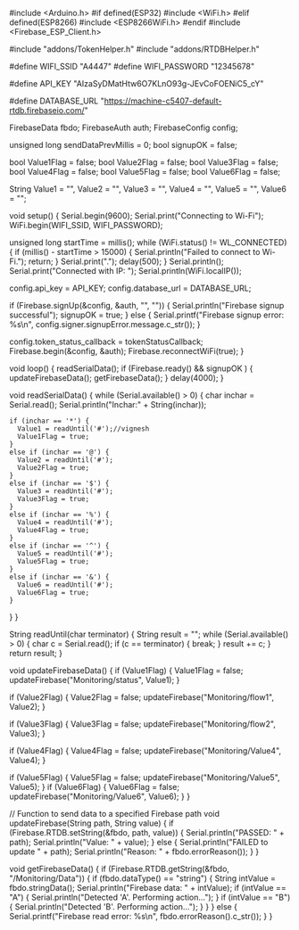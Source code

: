 #include <Arduino.h>
#if defined(ESP32)
#include <WiFi.h>
#elif defined(ESP8266)
#include <ESP8266WiFi.h>
#endif
#include <Firebase_ESP_Client.h>

#include "addons/TokenHelper.h"
#include "addons/RTDBHelper.h"

#define WIFI_SSID "A4447"
#define WIFI_PASSWORD "12345678"

#define API_KEY "AIzaSyDMatHtw6O7KLnO93g-JEvCoFOENiC5_cY"

#define DATABASE_URL "https://machine-c5407-default-rtdb.firebaseio.com/"

FirebaseData fbdo;
FirebaseAuth auth;
FirebaseConfig config;


unsigned long sendDataPrevMillis = 0;
bool signupOK = false;

bool Value1Flag = false;
bool Value2Flag = false;
bool Value3Flag = false;
bool Value4Flag = false;
bool Value5Flag = false;
bool Value6Flag = false;

String Value1 = "", Value2 = "", Value3 = "", Value4 = "", Value5 = "", Value6 = "";

void setup() {
  Serial.begin(9600);
  Serial.print("Connecting to Wi-Fi");
  WiFi.begin(WIFI_SSID, WIFI_PASSWORD);

  unsigned long startTime = millis();
  while (WiFi.status() != WL_CONNECTED) {
    if (millis() - startTime > 15000) {
      Serial.println("Failed to connect to Wi-Fi.");
      return;
    }
    Serial.print(".");
    delay(500);
  }
  Serial.println();
  Serial.print("Connected with IP: ");
  Serial.println(WiFi.localIP());

  config.api_key = API_KEY;
  config.database_url = DATABASE_URL;

  if (Firebase.signUp(&config, &auth, "", "")) {
    Serial.println("Firebase signup successful");
    signupOK = true;
  } else {
    Serial.printf("Firebase signup error: %s\n", config.signer.signupError.message.c_str());
  }

  config.token_status_callback = tokenStatusCallback;
  Firebase.begin(&config, &auth);
  Firebase.reconnectWiFi(true);
}

void loop() {
    readSerialData();
  if (Firebase.ready() && signupOK ) {
    updateFirebaseData();
    getFirebaseData();
  }
  delay(4000);
}


void readSerialData() {
  while (Serial.available() > 0) {
    char inchar = Serial.read();
    Serial.println("Inchar:" + String(inchar));

    if (inchar == '*') {
      Value1 = readUntil('#');//vignesh
      Value1Flag = true;
    }
    else if (inchar == '@') {
      Value2 = readUntil('#');
      Value2Flag = true;
    }
    else if (inchar == '$') {
      Value3 = readUntil('#');
      Value3Flag = true;
    }
    else if (inchar == '%') {
      Value4 = readUntil('#');
      Value4Flag = true;
    }
    else if (inchar == '^') {
      Value5 = readUntil('#');
      Value5Flag = true;
    }
    else if (inchar == '&') {
      Value6 = readUntil('#');
      Value6Flag = true;
    }
  }
}

String readUntil(char terminator) {
  String result = "";
  while (Serial.available() > 0) {
    char c = Serial.read();
    if (c == terminator) {
      break;
    }
    result += c;
  }
  return result;
}


void updateFirebaseData() {
  if (Value1Flag) {
    Value1Flag = false;
    updateFirebase("Monitoring/status", Value1);
  }

  if (Value2Flag) {
    Value2Flag = false;
    updateFirebase("Monitoring/flow1", Value2);
  }

  if (Value3Flag) {
    Value3Flag = false;
    updateFirebase("Monitoring/flow2", Value3);
  }

  if (Value4Flag) {
    Value4Flag = false;
    updateFirebase("Monitoring/Value4", Value4);
  }

  if (Value5Flag) {
    Value5Flag = false;
    updateFirebase("Monitoring/Value5", Value5);
  }
  if (Value6Flag) {
    Value6Flag = false;
    updateFirebase("Monitoring/Value6", Value6);
  }
}

// Function to send data to a specified Firebase path
void updateFirebase(String path, String value) {
  if (Firebase.RTDB.setString(&fbdo, path, value)) {
    Serial.println("PASSED: " + path);
    Serial.println("Value: " + value);
  } else {
    Serial.println("FAILED to update " + path);
    Serial.println("Reason: " + fbdo.errorReason());
  }
}


void getFirebaseData() {
  if (Firebase.RTDB.getString(&fbdo, "/Monitoring/Data")) {
    if (fbdo.dataType() == "string") {
      String intValue = fbdo.stringData();
      Serial.println("Firebase data: " + intValue);
      if (intValue == "A") {
        Serial.println("Detected 'A'. Performing action...");
      }
      if (intValue == "B") {
        Serial.println("Detected 'B'. Performing action...");
      }
    }
  } else {
    Serial.printf("Firebase read error: %s\n", fbdo.errorReason().c_str());
  }
}
